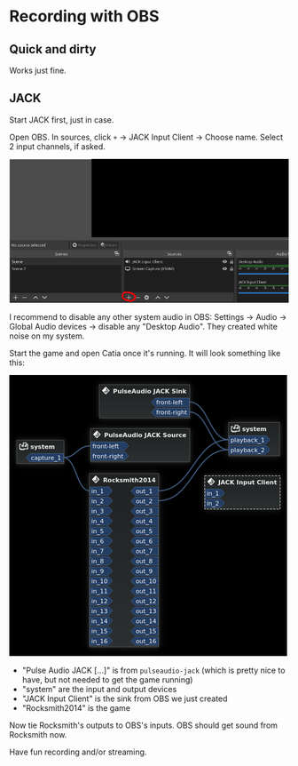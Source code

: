 # Recording with OBS

## Quick and dirty

Works just fine.

## JACK

Start JACK first, just in case.

Open OBS. In sources, click `+` -> JACK Input Client -> Choose name. Select 2 input channels, if asked.

![](img/0-obs.png)

I recommend to disable any other system audio in OBS: Settings -> Audio -> Global Audio devices -> disable any "Desktop Audio". They created white noise on my system.

Start the game and open Catia once it's running. It will look something like this:

![](img/1-catia.png)

* "Pulse Audio JACK [...]" is from `pulseaudio-jack` (which is pretty nice to have, but not needed to get the game running)
* "system" are the input and output devices
* "JACK Input Client" is the sink from OBS we just created
* "Rocksmith2014" is the game

Now tie Rocksmith's outputs to OBS's inputs. OBS should get sound from Rocksmith now.

Have fun recording and/or streaming.
